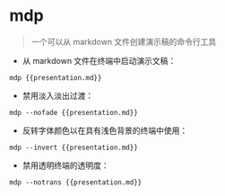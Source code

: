 # mdp

> 一个可以从 markdown 文件创建演示稿的命令行工具

- 从 markdown 文件在终端中启动演示文稿：

`mdp {{presentation.md}}`

- 禁用淡入淡出过渡：

`mdp --nofade {{presentation.md}}`

- 反转字体颜色以在具有浅色背景的终端中使用：

`mdp --invert {{presentation.md}}`

- 禁用透明终端的透明度：

`mdp --notrans {{presentation.md}}`

[#]: contributors: ([潘潘]，[6 °分离]，[王兴宇])